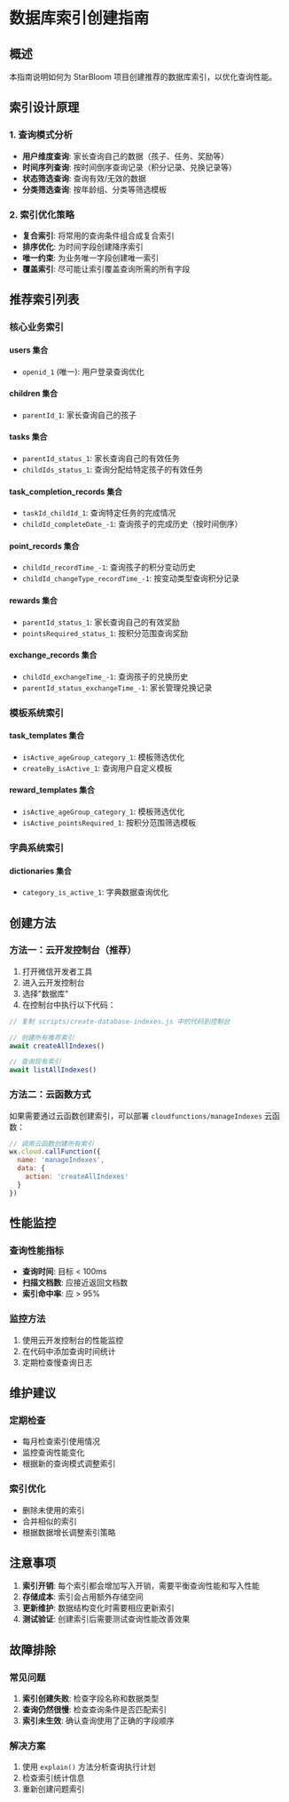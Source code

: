 # 数据库索引创建指南

## 概述

本指南说明如何为 StarBloom 项目创建推荐的数据库索引，以优化查询性能。

## 索引设计原理

### 1. 查询模式分析
- **用户维度查询**: 家长查询自己的数据（孩子、任务、奖励等）
- **时间序列查询**: 按时间倒序查询记录（积分记录、兑换记录等）
- **状态筛选查询**: 查询有效/无效的数据
- **分类筛选查询**: 按年龄组、分类等筛选模板

### 2. 索引优化策略
- **复合索引**: 将常用的查询条件组合成复合索引
- **排序优化**: 为时间字段创建降序索引
- **唯一约束**: 为业务唯一字段创建唯一索引
- **覆盖索引**: 尽可能让索引覆盖查询所需的所有字段

## 推荐索引列表

### 核心业务索引

#### users 集合
- `openid_1` (唯一): 用户登录查询优化

#### children 集合  
- `parentId_1`: 家长查询自己的孩子

#### tasks 集合
- `parentId_status_1`: 家长查询自己的有效任务
- `childIds_status_1`: 查询分配给特定孩子的有效任务

#### task_completion_records 集合
- `taskId_childId_1`: 查询特定任务的完成情况
- `childId_completeDate_-1`: 查询孩子的完成历史（按时间倒序）

#### point_records 集合
- `childId_recordTime_-1`: 查询孩子的积分变动历史
- `childId_changeType_recordTime_-1`: 按变动类型查询积分记录

#### rewards 集合
- `parentId_status_1`: 家长查询自己的有效奖励
- `pointsRequired_status_1`: 按积分范围查询奖励

#### exchange_records 集合
- `childId_exchangeTime_-1`: 查询孩子的兑换历史
- `parentId_status_exchangeTime_-1`: 家长管理兑换记录

### 模板系统索引

#### task_templates 集合
- `isActive_ageGroup_category_1`: 模板筛选优化
- `createBy_isActive_1`: 查询用户自定义模板

#### reward_templates 集合
- `isActive_ageGroup_category_1`: 模板筛选优化
- `isActive_pointsRequired_1`: 按积分范围筛选模板

### 字典系统索引

#### dictionaries 集合
- `category_is_active_1`: 字典数据查询优化

## 创建方法

### 方法一：云开发控制台（推荐）

1. 打开微信开发者工具
2. 进入云开发控制台
3. 选择"数据库"
4. 在控制台中执行以下代码：

```javascript
// 复制 scripts/create-database-indexes.js 中的代码到控制台

// 创建所有推荐索引
await createAllIndexes()

// 查询现有索引
await listAllIndexes()
```

### 方法二：云函数方式

如果需要通过云函数创建索引，可以部署 `cloudfunctions/manageIndexes` 云函数：

```javascript
// 调用云函数创建所有索引
wx.cloud.callFunction({
  name: 'manageIndexes',
  data: {
    action: 'createAllIndexes'
  }
})
```

## 性能监控

### 查询性能指标
- **查询时间**: 目标 < 100ms
- **扫描文档数**: 应接近返回文档数
- **索引命中率**: 应 > 95%

### 监控方法
1. 使用云开发控制台的性能监控
2. 在代码中添加查询时间统计
3. 定期检查慢查询日志

## 维护建议

### 定期检查
- 每月检查索引使用情况
- 监控查询性能变化
- 根据新的查询模式调整索引

### 索引优化
- 删除未使用的索引
- 合并相似的索引
- 根据数据增长调整索引策略

## 注意事项

1. **索引开销**: 每个索引都会增加写入开销，需要平衡查询性能和写入性能
2. **存储成本**: 索引会占用额外存储空间
3. **更新维护**: 数据结构变化时需要相应更新索引
4. **测试验证**: 创建索引后需要测试查询性能改善效果

## 故障排除

### 常见问题
1. **索引创建失败**: 检查字段名称和数据类型
2. **查询仍然很慢**: 检查查询条件是否匹配索引
3. **索引未生效**: 确认查询使用了正确的字段顺序

### 解决方案
1. 使用 `explain()` 方法分析查询执行计划
2. 检查索引统计信息
3. 重新创建问题索引